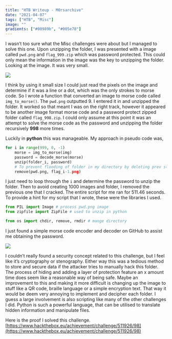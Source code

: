 ```yaml
---
title: "HTB Writeup - M0rsarchive"
date: "2021-04-07"
tags: ["HTB", "Misc"]
image: ""
gradients: ["#00989b", "#005e78"]
---
```


I wasn’t too sure what the Misc challenges were about but I managed to solve this one. Upon unzipping the folder, I was presented with a image called `pwd.png` and `flag_999.zip` which was password protected. This could only mean the information in the image was the key to unzipping the folder. Looking at the image. It was very small.

<img class="img-fluid" src="https://www.dropbox.com/s/zgia9nduj55djj5/2021-04-07-htb-writeup-m0rsarchive-1.png?raw=1">

I think by using it small size I could just read the pixels on the image and determine if it was a line or a dot, which was the only strokes to morse code. So I wrote a function that converted an image to morse code called `img_to_morse()`. The `pwd.png` outputted 9. I entered it in and unzipped the folder. It worked so that meant I was on the right track, however it appeared to be another image format morse code and a password protect zipped folder called `flag_998.zip`. I could only assume at this point it was an attempt to solve the morse code as the password and unzipping the folder recursively **998** more times.

Luckily in **python** this was manageable. My approach in pseudo code was,
```py
for i in range(999, 0, -1)
    morse = img_to_morse(img)
    password = decode_morse(morse)
    unzip(folder_i, password)
    # To prevent flooding of folder in my directory by deleting prev stuff
    remove(pwd.png, flag_i-1.png)
```

I just need to loop through the `i` and determine the password to unzip the folder. Then to avoid creating 1000 images and folder, I removed the previous one that I cracked. The entire script for me ran for 511.46 seconds. To provide a hint for my script that I wrote, these were the libraries I used.

```py
from PIL import Image # process pwd.png image
from zipfile import ZipFile # used to unzip in python

from os import chdir, remove, rmdir # mange directory
```

I just found a simple morse code encoder and decoder on GitHub to assist me obtaining the password.

<img class="img-fluid" src="https://www.dropbox.com/s/0qte7i7w1onljjb/2021-04-07-htb-writeup-m0rsarchive-2.png?raw=1">

I couldn’t really found a security concept related to this challenge, but I feel like it’s cryptography or stenography. Either way this was a tedious method to store and secure data if the attacker tries to manually hack this folder. The process of hiding and adding a layer of protection feature an x amount time does seem like a reasonable way of being safe. Maybe an improvement to this and making it more difficult is changing up the image to stuff like a QR code, braille language or a simple encryption text. That way it would be deem very annoying to implement and decipher each folder. I guess a large involvement is also scripting like many of the other challenges I did. Python is such a powerful language, that can be utilised to translate hidden information and manipulate files.

Here is the proof I solved this challenge. [https://www.hackthebox.eu/achievement/challenge/511926/98](https://www.hackthebox.eu/achievement/challenge/511926/98)